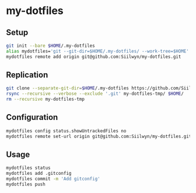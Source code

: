 # my-dotfiles

## Setup
```sh
git init --bare $HOME/.my-dotfiles
alias mydotfiles='git --git-dir=$HOME/.my-dotfiles/ --work-tree=$HOME'
mydotfiles remote add origin git@github.com:Siilwyn/my-dotfiles.git
```

## Replication
```sh
git clone --separate-git-dir=$HOME/.my-dotfiles https://github.com/Siilwyn/my-dotfiles.git my-dotfiles-tmp
rsync --recursive --verbose --exclude '.git' my-dotfiles-tmp/ $HOME/
rm --recursive my-dotfiles-tmp
```

## Configuration
```sh
mydotfiles config status.showUntrackedFiles no
mydotfiles remote set-url origin git@github.com:Siilwyn/my-dotfiles.git
```

## Usage
```sh
mydotfiles status
mydotfiles add .gitconfig
mydotfiles commit -m 'Add gitconfig'
mydotfiles push
```
